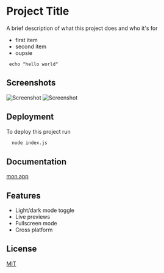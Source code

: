 
# Project Title

A brief description of what this project does and who it's for

- first item
- second item
- oupsie

``` echo "hello world"```


## Screenshots

![Screenshot](./assets/data/screenshot_desktop.png)
![Screenshot](./assets/data/./mobile_screenshot.png)


## Deployment

To deploy this project run

```bash
  node index.js
```


## Documentation

[mon app](https://github.com/Theeoracle14/app2)


## Features

- Light/dark mode toggle
- Live previews
- Fullscreen mode
- Cross platform


## License

[MIT](https://choosealicense.com/licenses/mit/)

